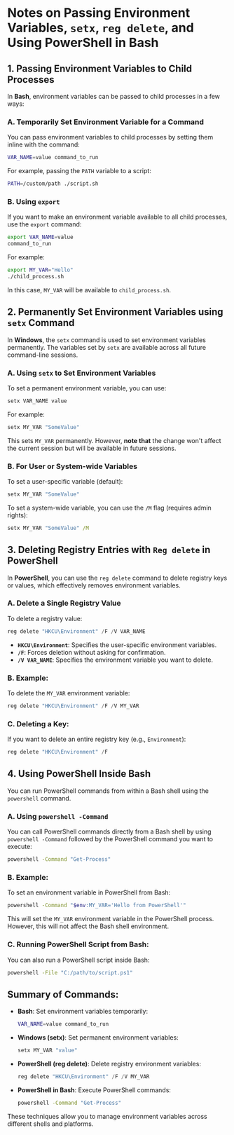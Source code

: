 
# Notes on Passing Environment Variables, `setx`, `reg delete`, and Using PowerShell in Bash

## 1. Passing Environment Variables to Child Processes

In **Bash**, environment variables can be passed to child processes in a few ways:

### A. Temporarily Set Environment Variable for a Command
You can pass environment variables to child processes by setting them inline with the command:
```bash
VAR_NAME=value command_to_run
```
For example, passing the `PATH` variable to a script:
```bash
PATH=/custom/path ./script.sh
```

### B. Using `export`
If you want to make an environment variable available to all child processes, use the `export` command:
```bash
export VAR_NAME=value
command_to_run
```
For example:
```bash
export MY_VAR="Hello"
./child_process.sh
```
In this case, `MY_VAR` will be available to `child_process.sh`.

## 2. Permanently Set Environment Variables using `setx` Command

In **Windows**, the `setx` command is used to set environment variables permanently. The variables set by `setx` are available across all future command-line sessions.

### A. Using `setx` to Set Environment Variables
To set a permanent environment variable, you can use:
```cmd
setx VAR_NAME value
```
For example:
```cmd
setx MY_VAR "SomeValue"
```
This sets `MY_VAR` permanently. However, **note that** the change won't affect the current session but will be available in future sessions.

### B. For User or System-wide Variables
To set a user-specific variable (default):
```cmd
setx MY_VAR "SomeValue"
```
To set a system-wide variable, you can use the `/M` flag (requires admin rights):
```cmd
setx MY_VAR "SomeValue" /M
```

## 3. Deleting Registry Entries with `Reg delete` in PowerShell

In **PowerShell**, you can use the `reg delete` command to delete registry keys or values, which effectively removes environment variables.

### A. Delete a Single Registry Value
To delete a registry value:
```powershell
reg delete "HKCU\Environment" /F /V VAR_NAME
```
- **`HKCU\Environment`**: Specifies the user-specific environment variables.
- **`/F`**: Forces deletion without asking for confirmation.
- **`/V VAR_NAME`**: Specifies the environment variable you want to delete.

### B. Example:
To delete the `MY_VAR` environment variable:
```powershell
reg delete "HKCU\Environment" /F /V MY_VAR
```

### C. Deleting a Key:
If you want to delete an entire registry key (e.g., `Environment`):
```powershell
reg delete "HKCU\Environment" /F
```

## 4. Using PowerShell Inside Bash

You can run PowerShell commands from within a Bash shell using the `powershell` command.

### A. Using `powershell -Command`
You can call PowerShell commands directly from a Bash shell by using `powershell -Command` followed by the PowerShell command you want to execute:
```bash
powershell -Command "Get-Process"
```

### B. Example:
To set an environment variable in PowerShell from Bash:
```bash
powershell -Command "$env:MY_VAR='Hello from PowerShell'"
```

This will set the `MY_VAR` environment variable in the PowerShell process. However, this will not affect the Bash shell environment.

### C. Running PowerShell Script from Bash:
You can also run a PowerShell script inside Bash:
```bash
powershell -File "C:/path/to/script.ps1"
```

## Summary of Commands:
- **Bash**: Set environment variables temporarily:
  ```bash
  VAR_NAME=value command_to_run
  ```
- **Windows (setx)**: Set permanent environment variables:
  ```cmd
  setx MY_VAR "value"
  ```
- **PowerShell (reg delete)**: Delete registry environment variables:
  ```powershell
  reg delete "HKCU\Environment" /F /V MY_VAR
  ```
- **PowerShell in Bash**: Execute PowerShell commands:
  ```bash
  powershell -Command "Get-Process"
  ```

These techniques allow you to manage environment variables across different shells and platforms.
